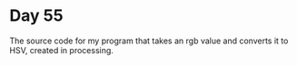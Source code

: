 # Day 55
The source code for my program that takes an rgb value and converts it to HSV, created in processing.
